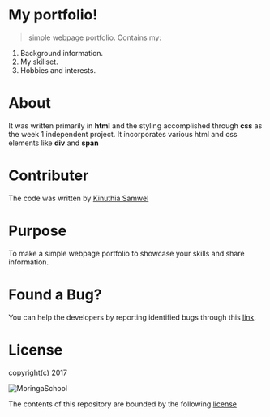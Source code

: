 # My portfolio!
> simple webpage portfolio. Contains my:
1. Background information.
2. My skillset.
3. Hobbies and interests.

# About
It was written primarily in **html** and the styling accomplished through **css** as the week 1 independent project. It incorporates various html and css elements like **div** and **span**

# Contributer
The code was written by [Kinuthia Samwel](https://github.com/samwelkinuthia)

# Purpose
To make a simple webpage portfolio to showcase your skills and share information.

# Found a Bug?
You can help the developers by reporting identified bugs through this [link](samwuelkinuthia@gmail.com).

# License

copyright(c) 2017 

![MoringaSchool](http://brandnew.moringaschool.com/wp-content/uploads/2017/02/logo-dark.png)

The contents of this repository are bounded by the following [license](https://github.com/samwelkinuthia/my-first-webpage/blob/master/LICENSE.txt)







